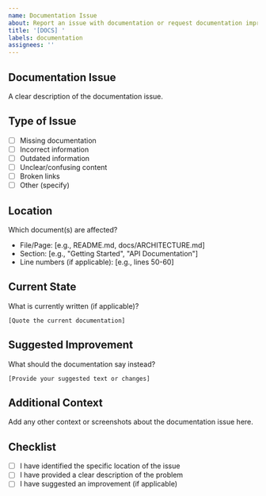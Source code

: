 ```yaml
---
name: Documentation Issue
about: Report an issue with documentation or request documentation improvements
title: '[DOCS] '
labels: documentation
assignees: ''
---
```


## Documentation Issue

A clear description of the documentation issue.

## Type of Issue

- [ ] Missing documentation
- [ ] Incorrect information
- [ ] Outdated information
- [ ] Unclear/confusing content
- [ ] Broken links
- [ ] Other (specify)

## Location

Which document(s) are affected?

- File/Page: [e.g., README.md, docs/ARCHITECTURE.md]
- Section: [e.g., "Getting Started", "API Documentation"]
- Line numbers (if applicable): [e.g., lines 50-60]

## Current State

What is currently written (if applicable)?

```
[Quote the current documentation]
```

## Suggested Improvement

What should the documentation say instead?

```
[Provide your suggested text or changes]
```

## Additional Context

Add any other context or screenshots about the documentation issue here.

## Checklist

- [ ] I have identified the specific location of the issue
- [ ] I have provided a clear description of the problem
- [ ] I have suggested an improvement (if applicable)
